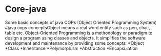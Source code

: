 # Core-java
Some basic concepts of java
OOPs (Object Oriented Programming System)
#java oops conceptsObject means a real word entity such as pen, chair, table etc. Object-Oriented Programming is a methodology or paradigm to design a program using classes and objects. It simplifies the software development and maintenance by providing some concepts:
*Object
*Class
*Inheritance
*Polymorphism
*Abstraction
*Encapsulation
